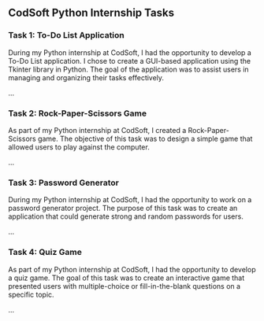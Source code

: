 ## CodSoft Python Internship Tasks

### Task 1: To-Do List Application

During my Python internship at CodSoft, I had the opportunity to develop a To-Do List application. I chose to create a GUI-based application using the Tkinter library in Python. The goal of the application was to assist users in managing and organizing their tasks effectively.

...

### Task 2: Rock-Paper-Scissors Game

As part of my Python internship at CodSoft, I created a Rock-Paper-Scissors game. The objective of this task was to design a simple game that allowed users to play against the computer.

...

### Task 3: Password Generator

During my Python internship at CodSoft, I had the opportunity to work on a password generator project. The purpose of this task was to create an application that could generate strong and random passwords for users.

...

### Task 4: Quiz Game

As part of my Python internship at CodSoft, I had the opportunity to develop a quiz game. The goal of this task was to create an interactive game that presented users with multiple-choice or fill-in-the-blank questions on a specific topic.

...
